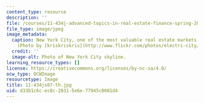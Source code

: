 ```yaml
---
content_type: resource
description: ''
file: /courses/11-434j-advanced-topics-in-real-estate-finance-spring-2007/d33b1c6cec8c20315e6e77945c0081d4_11-434js07-th.jpg
file_type: image/jpeg
image_metadata:
  caption: New York City, one of the most valuable real estate markets in the world.
    (Photo by [kriskriskris](http://www.flickr.com/photos/electri-city/) on Flickr.)
  credit: ''
  image-alt: Photo of New York City skyline.
learning_resource_types: []
license: https://creativecommons.org/licenses/by-nc-sa/4.0/
ocw_type: OCWImage
resourcetype: Image
title: 11-434js07-th.jpg
uid: d33b1c6c-ec8c-2031-5e6e-77945c0081d4
---
```

